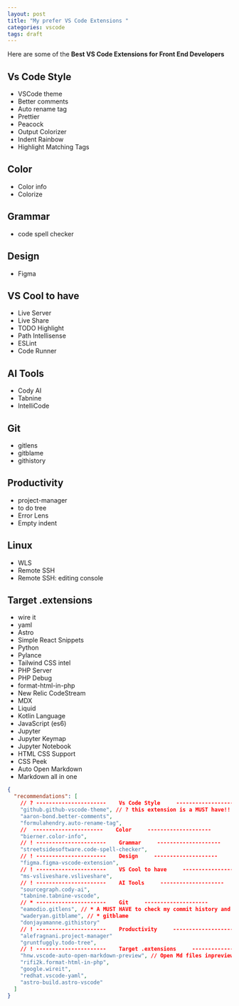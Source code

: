 ```yaml
---
layout: post
title: "My prefer VS Code Extensions "
categories: vscode
tags: draft
---
```


Here are some of the **Best VS Code Extensions for Front End Developers**

## Vs Code Style

- VSCode theme
- Better comments
- Auto rename tag
- Prettier
- Peacock
- Output Colorizer
- Indent Rainbow
- Highlight Matching Tags

## Color

- Color info
- Colorize

## Grammar

- code spell checker

## Design

- Figma

## VS Cool to have

- Live Server
- Live Share
- TODO Highlight
- Path Intellisense
- ESLint
- Code Runner

## AI Tools

- Cody AI
- Tabnine
- IntelliCode

## Git

- gitlens
- gitblame
- githistory

## Productivity

- project-manager
- to do tree
- Error Lens
- Empty indent

## Linux

- WLS
- Remote SSH
- Remote SSH: editing console

## Target .extensions

- wire it
- yaml
- Astro
- Simple React Snippets
- Python
- Pylance
- Tailwind CSS intel
- PHP Server
- PHP Debug
- format-html-in-php
- New Relic CodeStream
- MDX
- Liquid
- Kotlin Language
- JavaScript (es6)
- Jupyter
- Jupyter Keymap
- Jupyter Notebook
- HTML CSS Support
- CSS Peek
- Auto Open Markdown
- Markdown all in one

```json
{
  "recommendations": [
    // ? ----------------------    Vs Code Style     --------------------
    "github.github-vscode-theme", // ? this extension is a MUST have!!
    "aaron-bond.better-comments",
    "formulahendry.auto-rename-tag",
    //  ----------------------    Color     --------------------
    "bierner.color-info",
    // ! ----------------------    Grammar     --------------------
    "streetsidesoftware.code-spell-checker",
    // ! ----------------------    Design     --------------------
    "figma.figma-vscode-extension",
    // ! ----------------------    VS Cool to have     --------------------
    "ms-vsliveshare.vsliveshare",
    // ! ----------------------    AI Tools     --------------------
    "sourcegraph.cody-ai",
    "tabnine.tabnine-vscode",
    // * ----------------------    Git     --------------------
    "eamodio.gitlens", // * A MUST HAVE to check my commit history and more about git
    "waderyan.gitblame", // * gitblame
    "donjayamanne.githistory"
    // ! ----------------------    Productivity     --------------------
    "alefragnani.project-manager"
    "gruntfuggly.todo-tree",
    // ! ----------------------    Target .extensions     --------------------
    "hnw.vscode-auto-open-markdown-preview", // Open Md files inpreview
    "rifi2k.format-html-in-php",
    "google.wireit",
    "redhat.vscode-yaml",
    "astro-build.astro-vscode"
  ]
}
```
